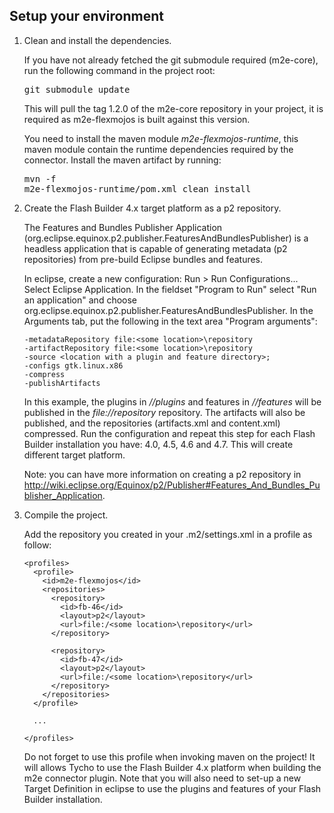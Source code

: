 Setup your environment
----------------------

1.  Clean and install the dependencies.

    If you have not already fetched the git submodule required (m2e-core), run the following command in the project root:
    <pre>git submodule update</pre>
    This will pull the tag 1.2.0 of the m2e-core repository in your project, it is required as m2e-flexmojos is built against this version.

    You need to install the maven module *m2e-flexmojos-runtime*, this maven module contain the runtime dependencies required by the connector.
    Install the maven artifact by running: <pre>mvn -f m2e-flexmojos-runtime/pom.xml clean install</pre>

2.  Create the Flash Builder 4.x target platform as a p2 repository.

    The Features and Bundles Publisher Application (org.eclipse.equinox.p2.publisher.FeaturesAndBundlesPublisher) is a headless application that is capable of generating metadata (p2 repositories) from pre-build Eclipse bundles and features.
    
    In eclipse, create a new configuration: Run > Run Configurations... Select Eclipse Application.
    In the fieldset "Program to Run" select "Run an application" and choose org.eclipse.equinox.p2.publisher.FeaturesAndBundlesPublisher.
    In the Arguments tab, put the following in the text area "Program arguments":

        -metadataRepository file:<some location>\repository
        -artifactRepository file:<some location>\repository
        -source <location with a plugin and feature directory>;
        -configs gtk.linux.x86
        -compress
        -publishArtifacts

    In this example, the plugins in */<location with a plugin and feature directory>/plugins* and features in */<location with a plugin and feature directory>/features* will be published in the *file:/<some location>/repository* repository. The artifacts will also be published, and the repositories (artifacts.xml and content.xml) compressed.
    Run the configuration and repeat this step for each Flash Builder installation you have: 4.0, 4.5, 4.6 and 4.7. This will create different target platform.

    Note: you can have more information on creating a p2 repository in http://wiki.eclipse.org/Equinox/p2/Publisher#Features_And_Bundles_Publisher_Application.

3.  Compile the project.

    Add the repository you created in your .m2/settings.xml in a profile as follow:

        <profiles>
          <profile>
            <id>m2e-flexmojos</id>
            <repositories>
              <repository>
                <id>fb-46</id>
                <layout>p2</layout>
                <url>file:/<some location>\repository</url>
              </repository>
              
              <repository>
                <id>fb-47</id>
                <layout>p2</layout>
                <url>file:/<some location>\repository</url>
              </repository>
            </repositories>
          </profile>
          
          ...
          
        </profiles>

    Do not forget to use this profile when invoking maven on the project! It will allows Tycho to use the Flash Builder 4.x platform when building the m2e connector plugin. Note that you will also need to set-up a new Target Definition in eclipse to use the plugins and features of your Flash Builder installation.
